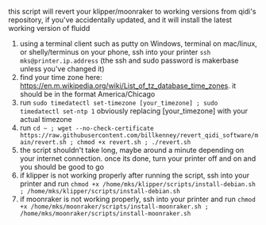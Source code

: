 this script will revert your klipper/moonraker to working versions from qidi's repository, if you've accidentally updated, and it will install the latest working version of fluidd

1. using a terminal client such as putty on Windows, terminal on mac/linux, or shelly/terminus on your phone, ssh into your printer `ssh mks@printer.ip.address` (the ssh and sudo password is makerbase unless you've changed it)
2. find your time zone here: https://en.m.wikipedia.org/wiki/List_of_tz_database_time_zones. it should be in the format America/Chicago
3. run `sudo timedatectl set-timezone [your_timezone] ; sudo timedatectl set-ntp 1` obviously replacing [your_timezone] with your actual timezone
4. run `cd ~ ; wget --no-check-certificate https://raw.githubusercontent.com/billkenney/revert_qidi_software/main/revert.sh ; chmod +x revert.sh ; ./revert.sh`
5. the script shouldn't take long, maybe around a minute depending on your internet connection. once its done, turn your printer off and on and you should be good to go
6. if klipper is not working properly after running the script, ssh into your printer and run `chmod +x /home/mks/klipper/scripts/install-debian.sh ; /home/mks/klipper/scripts/install-debian.sh`
7. if moonraker is not working properly, ssh into your printer and run `chmod +x /home/mks/moonraker/scripts/install-moonraker.sh ; /home/mks/moonraker/scripts/install-moonraker.sh`
